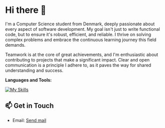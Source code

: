 # Hi there 👋

I'm a Computer Science student from Denmark, deeply passionate about every aspect of software development. My goal isn't just to write functional code, but to ensure it's robust, efficient, and reliable. I thrive on solving complex problems and embrace the continuous learning journey this field demands.

Teamwork is at the core of great achievements, and I'm enthusiastic about contributing to projects that make a significant impact. Clear and open communication is a principle I adhere to, as it paves the way for shared understanding and success.

**Languages and Tools:**  

[![My Skills](https://skillicons.dev/icons?i=java,python,js,mysql,react,git,githubactions,docker,nginx)](https://skillicons.dev)

## 📫 Get in Touch

- Email: [Send mail](mailto:pellevdahl@hotmail.com)
